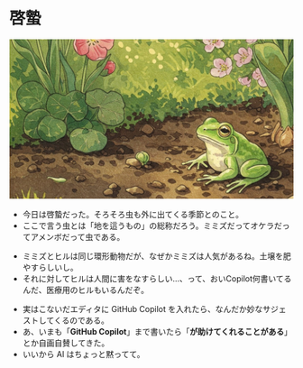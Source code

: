 # 啓蟄
![啓蟄の光景](img/grass_and_frog.png)	
- 今日は啓蟄だった。そろそろ虫も外に出てくる季節とのこと。
- ここで言う虫とは「地を這うもの」の総称だろう。ミミズだってオケラだってアメンボだって虫である。

+ ミミズとヒルは同じ環形動物だが、なぜかミミズは人気があるね。土壌を肥やすらしいし。
+ それに対してヒルは人間に害をなすらしい…、って、おいCopilot何書いてるんだ、医療用のヒルもいるんだぞ。

- 実はこないだエディタに GitHub Copilot を入れたら、なんだか妙なサジェストしてくるのである。
- あ、いまも「**GitHub Copilot**」まで書いたら「**が助けてくれることがある**」とか自画自賛してきた。
- いいから AI はちょっと黙ってて。
